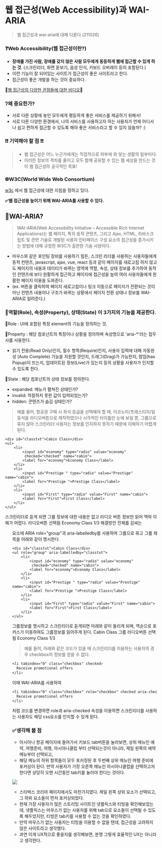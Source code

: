 # 웹 접근성(Web Accessibility)과 WAI-ARIA
> 웹 접근성과 wai-aria에 대해 다룬다.(211026)
### ❓Web Accessibility(웹 접근성이란?)
- **장애를 가진 사람, 장애를 갖지 않은 사람 모두에게 동등하게 웹에 접근할 수 있게 하는 것**. (스크린리더, 화면 돋보기, 음성 인식, 키보드 오버레이 등이 포함된다.)
- 이런 기능이 잘 되어있는 사이트가 접근성이 좋은 사이트라고 한다.
- 접근성이 좋은 개발을 하는 것이 중요하다.

📼[웹 접근성의 다양한 관점들에 대한 비디오](https://www.youtube.com/watch?v=3f31oufqFSM)📼

### ❔왜 중요한가?
- 서로 다른 상황에 놓인 모두에게 평등하게 좋은 서비스를 제공하기 위해서!
- 서로 다른 다양한 환경에서, 나의 서비스를 사용하고자 하는 사용자가 언제 어디서나 쉽고 편하게 접근할 수 있도록 해야 좋은 서비스라고 할 수 있지 않을까? :)

### ❗❗ 기억해야 할 점 ❗❗
>- 웹 접근성은 어느 누군가에게는 직접적으로 피부에 와 닿는 생활의 일부이다. 
>- 이러한 정보의 격차를 줄이고 모두 함께 공유할 수 있는 웹 세상을 만드는 것이 웹 접근성의 궁극적인 목표!

### 🌐W3C(World Wide Web Consortium)
[w3c](https://www.w3.org/) 에서 웹 접근성에 대한 지침을 정하고 있다.

**✅웹 접근성을 높이기 위해 WAI-ARIA를 사용할 수 있다.**

## 🔆WAI-ARIA?
> WAI-ARIA(Web Accessibility Initiative – Accessible Rich Internet Applications)는 웹 페이지, 특히 동적 콘텐츠, 그리고 Ajax, HTML, 자바스크립트 및 관련 기술로 개발된 사용자 인터페이스 구성 요소의 접근성을 증가시키는 방법에 대해 규정한 W3C가 출판한 기술 사양이다.

- 마우스와 같은 포인팅 장비를 사용하기 힘든, 스크린 리더를 사용하는 사용자들에게 동적 컨텐츠, javascript, ajax, vue, react 등과 같이 페이지를 새로고침 하지 않고도 페이지의 내용과 데이터가 바뀌는 영역에 역할, 속성, 상태 정보를 추가하여 동적인 컨텐츠에 보다 원활하게 접근하고 페이지에 접근성을 높여 여러 사용자들에게 원활한 페이지 이용을 도와준다.
- (ex. 버튼을 클릭하여 페이지 새로고침이나 링크 이동으로 페이지가 전환되는 것이 아닌 컨텐츠 내용이나 구조가 바뀌는 상황에서 페이지 전환 상태나 정보를 WAI-ARIA로 알려준다.)

### 🎡역할(Role), 속성(Property), 상태(State) 이 3가지의 기능을 제공한다.

🎈Role : UI에 포함된 특정 element의 기능을 정의하는 것.

🎈Property : 해당 컴포넌트의 특징이나 상황을 정의하며 속성명으로 'aria-*'라는 접두사를 사용한다.
- 읽기 전용(Read Only)인지, 필수 항목(Require)인지, 사용자 입력에 대해 자동완성 (Auto Complete) 기능을 지원할 것인지, 드래그(Drag)가 가능한지, 팝업(has Popup)이 뜨는지, 업데이트된 정보(Live)가 있는지 등의 상황을 사용자가 인지할 수 있도록 한다. 

🎈State : 해당 컴포넌트의 상태 정보를 정의한다.
- expanded: 메뉴가 펼쳐진 상태인가?
- invalid: 적절하지 못한 값이 입력되었는가?
- hidden: 콘텐츠가 숨김 상태인가?

>예를 들어, 항공권 구매 시 좌석 등급을 선택해야 할 때, 이코노미/프레스티지/일등석을 라디오버튼으로 제작하였으나 시각적인 타이틀만 눈에 보일 뿐, 그룹으로 묶지 않아 스크린리더 사용자는 정보를 인지하지 못하기 때문에 이해하기 어렵게 된다.
```
<div id="classtxt">Cabin Class</div>
<ul>
    <li>
        <input id="economy" type="radio" value="economy" 
         checked="checked" name="cabin">
        <label for="economy">Economy Class</label>
    </li>
    <li>
        <input id="Prestige " type="radio" value="Prestige" name="cabin">
        <label for="Prestige ">Prestige Class</label>
    </li>
    <li>
        <input id="First" type="radio" value="First" name="cabin">
        <label for="First">First Class</label>
    </li>
</ul>
```
스크린리더로 듣게 되면 그룹 정보에 대한 내용은 없고  라디오 버튼 정보만 읽어 맥락 이해가 어렵다.
라디오버튼 선택됨 
Economy Class 1/3
해결방안
전체를 감싸는 <ul>요소에 ARIA role="group"과 aria-labelledby를 사용하여 그룹으로 묶고 그룹 제목을 아래와 같이 명시한다.
```
<div id="classtxt">Cabin Class</div>
<ul role="group" aria-labelledby="classtxt">
    <li>
        <input id="economy" type="radio" value="economy" 
         checked="checked" name="cabin">
        <label for="economy">Economy Class</label>
    </li>
    <li>
        <input id="Prestige " type="radio" value="Prestige" name="cabin">
        <label for="Prestige ">Prestige Class</label>
    </li>
    <li>
        <input id="First" type="radio" value="First" name="cabin">
        <label for="First">First Class</label>
    </li>
</ul>
```
그룹정보를 명시하고 스크린리더로 듣게되면 아래와 같이 들리게 되며, 역순으로 포커스가 이동하여도 그룹정보를 읽어주게 된다.
Cabin Class 그룹
라디오버튼 선택됨 
Economy Class 1/3 

>예를 들어, 아래와 같은 코드가 있을 때 스크린리더를 이용하는 사용자의 경우 checkbox의 정보를 얻을 수 없다.
```css
<li tabindex="0" class="checkbox" checked>
  Receive promotional offers
</li>
```
이때 WAI-ARIA를 사용하여 
```css
<li tabindex="0" class="checkbox" role="checkbox" checked aria-checked="true">
  Receive promotional offers
</li>
```
처럼 코드를 변경하면 role과 aria-checked 속성을 이용하면 스크린리더를 사용하는 사용자도 해당 css요소를 인지할 수 있게 된다.

### ✅생각해 볼 점

- 아시아나 항공 페이지에 들어가서 키보드 tab버튼을 눌러보면, 상위 메뉴인 예약, 여행준비, 여행, 아시아나클럽 부터 선택되는것이 아니라, 제일 왼쪽의 예약 메뉴부터 선택되고,
- 해당 메뉴의 하위 항목들이 모두 포커징된 후 두번째 상위 메뉴인 여행 준비에 포커싱이 된다. 만약 사용자가 가장 오른쪽 메뉴인 아시아나클럽을 선택하고자 한다면 상당히 오랜 시간동안 tab키를 눌러야 한다는 것이다.

![](https://images.velog.io/images/songjy377/post/1de5a74c-1be9-4b45-8b6d-7c558cb59093/image.png)
- 스타벅스 코리아 페이지에서도 마찬가지였다. 제일 왼쪽 상위 요소가 선택되고, 그 하위 요소들이 먼저 포커싱되었다.
- 현재 가장 사용자가 많은 스트리밍 사이트인 넷플릭스와 티빙을 확인해보았는데, 넷플릭스는 마우스가 없는 사용자를 위해  tab으로 요소들이 선택될 수 있도록 해두었지만, 티빙은 tab키를 사용할 수 없는 것을 확인하였다.
- 만약 마우스가 없는 사용자는 티빙을 이용할 수 없을 텐데, 접근성을 고려하지 않은 사이트라고 생각했다.
- 과연 이게 UX적으로 좋을지를 생각해보면, 분명 그렇게 효율적인 UX는 아니라고 생각한다.


